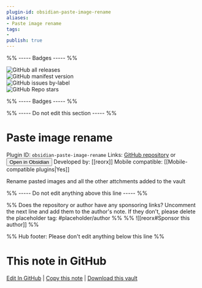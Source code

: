 ```yaml
---
plugin-id: obsidian-paste-image-rename
aliases:
- Paste image rename
tags: 
- 
publish: true
---
```


%% ----- Badges ----- %%

![GitHub all releases](https://img.shields.io/github/downloads/reorx/obsidian-paste-image-rename/total?color=573E7A&logo=github&style=for-the-badge)   
![GitHub manifest version](https://img.shields.io/github/manifest-json/v/reorx/obsidian-paste-image-rename?color=573E7A&logo=github&style=for-the-badge)   
![GitHub issues by-label](https://img.shields.io/github/issues/reorx/obsidian-paste-image-rename/help%20wanted?color=573E7A&logo=github&style=for-the-badge)   
![GitHub Repo stars](https://img.shields.io/github/stars/reorx/obsidian-paste-image-rename?color=573E7A&logo=github&style=for-the-badge)

%% ----- Badges ----- %%

%% ----- Do not edit this section ----- %%

# Paste image rename

Plugin ID: `obsidian-paste-image-rename`
Links: [GitHub repository](https://github.com/reorx/obsidian-paste-image-rename) or [<button id=HH>Open in Obsidian</button>](obsidian://show-plugin?id=obsidian-paste-image-rename)
Developed by: [[reorx]]
Mobile compatible: [[Mobile-compatible plugins|Yes]]

Rename pasted images and all the other attchments added to the vault

%% ----- Do not edit anything above this line ----- %% 

%% Does the repository or author have any sponsoring links? Uncomment the next line and add them to the author's note. If they don't, please delete the placeholder tag: #placeholder/author %%
%% ![[reorx#Sponsor this author]] %%

%% Hub footer: Please don't edit anything below this line %%

# This note in GitHub

<span class="git-footer">[Edit In GitHub](https://github.dev/obsidian-community/obsidian-hub/blob/main/02%20-%20Community%20Expansions/02.05%20All%20Community%20Expansions/Plugins/obsidian-paste-image-rename.md "git-hub-edit-note") | [Copy this note](https://raw.githubusercontent.com/obsidian-community/obsidian-hub/main/02%20-%20Community%20Expansions/02.05%20All%20Community%20Expansions/Plugins/obsidian-paste-image-rename.md "git-hub-copy-note") | [Download this vault](https://github.com/obsidian-community/obsidian-hub/archive/refs/heads/main.zip "git-hub-download-vault") </span>
